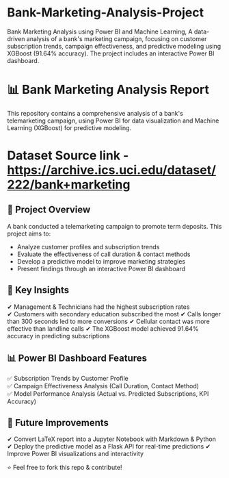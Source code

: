 # Bank-Marketing-Analysis-Project
Bank Marketing Analysis using Power BI and Machine Learning, A data-driven analysis of a bank's marketing campaign, focusing on customer subscription trends, campaign effectiveness, and predictive modeling using XGBoost (91.64% accuracy). The project includes an interactive Power BI dashboard.

# 📊 Bank Marketing Analysis Report

This repository contains a comprehensive analysis of a bank's telemarketing campaign, using Power BI for data visualization and Machine Learning (XGBoost) for predictive modeling.

# Dataset Source link - https://archive.ics.uci.edu/dataset/222/bank+marketing

## 📌 Project Overview
A bank conducted a telemarketing campaign to promote term deposits. This project aims to:
- Analyze customer profiles and subscription trends
- Evaluate the effectiveness of call duration & contact methods 
- Develop a predictive model to improve marketing strategies 
- Present findings through an interactive Power BI dashboard  

## 🚀 Key Insights
✔ Management & Technicians had the highest subscription rates  
✔ Customers with secondary education subscribed the most
✔ Calls longer than 300 seconds led to more conversions 
✔ Cellular contact was more effective than landline calls 
✔ The XGBoost model achieved 91.64% accuracy in predicting subscriptions  

## 📊 Power BI Dashboard Features
✅ Subscription Trends by Customer Profile  
✅ Campaign Effectiveness Analysis (Call Duration, Contact Method)  
✅ Model Performance Analysis (Actual vs. Predicted Subscriptions, KPI Accuracy)

## 🎯 Future Improvements
✔ Convert LaTeX report into a Jupyter Notebook with Markdown & Python 
✔ Deploy the predictive model as a Flask API for real-time predictions 
✔ Improve Power BI visualizations and interactivity

⭐ Feel free to fork this repo & contribute!

